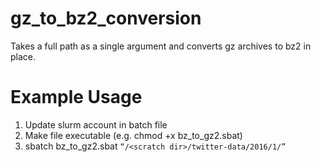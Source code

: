 # gz_to_bz2_conversion

Takes a full path as a single argument and converts gz archives to bz2 in place.

# Example Usage

1. Update slurm account in batch file
2. Make file executable (e.g. chmod +x bz_to_gz2.sbat)
3. sbatch bz_to_gz2.sbat `“/<scratch dir>/twitter-data/2016/1/”`
